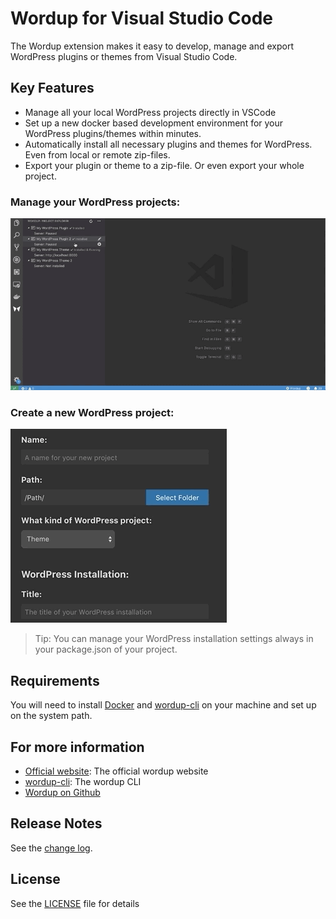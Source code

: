 # Wordup for Visual Studio Code

The Wordup extension makes it easy to develop, manage and export WordPress plugins or themes from Visual Studio Code.


## Key Features

* Manage all your local WordPress projects directly in VSCode 
* Set up a new docker based development environment for your WordPress plugins/themes within minutes.
* Automatically install all necessary plugins and themes for WordPress. Even from local or remote zip-files.
* Export your plugin or theme to a zip-file. Or even export your whole project.

### Manage your WordPress projects:

![Manage your WordPress projects](resources/project-demo.gif)

### Create a new WordPress project:

![Create new WordPress plugin](resources/create-demo.gif)

> Tip: You can manage your WordPress installation settings always in your package.json of your project. 


## Requirements

You will need to install [Docker](https://docs.docker.com/install/) and [wordup-cli](https://www.npmjs.com/package/wordup-cli)  on your machine and set up on the system path.


## For more information 

* [Official website](https://wordup.dev): The official wordup website 
* [wordup-cli](https://github.com/wordup-dev/wordup-cli): The wordup CLI
* [Wordup on Github](https://github.com/wordup-dev/)


## Release Notes

See the [change log](CHANGELOG.md).

## License

See the [LICENSE](LICENSE) file for details